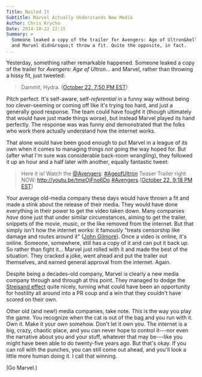 ```yaml
---
Title: Nailed It
Subtitle: Marvel Actually Understands New Media
Author: Chris Krycho
Date: 2014-10-22 22:15
Summary: >
  Someone leaked a copy of the trailer for Avengers: Age of Ultron&hellip;
  and Marvel didn&rsquo;t throw a fit. Quite the opposite, in fact.
...
```


Yesterday, something rather remarkable happened. Someone leaked a copy of the
trailer for _Avengers: Age of Ultron_... and Marvel, rather than throwing a
hissy fit, just tweeted:

> Dammit, Hydra. ([October 22, 7:50 PM EST][hydra])

Pitch perfect. It's self-aware, self-*referential* in a funny way without being
too clever-seeming or coming off like it's trying too hard, and just a generally
good response.  The team could have fought it (though ultimately that would have
just made things worse), but instead Marvel played its hand perfectly. The
response was was funny *and* demonstrated that the folks who work there actually
understand how the internet works.

That alone would have been good enough to put Marvel in a league of its own when
it comes to managing things *not* going the way hoped for. But (after what I'm
sure was considerable back-room wrangling), they followed it up an hour and a
half later with another, equally fantastic tweet:

> Here it is! Watch the [\@Avengers][\@av]: [\#AgeofUltron][aou-hash] Teaser
> Trailer right NOW: <http://youtu.be/tmeOjFno6Do> [\#Avengers][av-hash]
> ([October 22, 9:18 PM EST][trailer-tweet])

Your average old-media company these days would have thrown a fit and made a
stink about the release of their media. They would have done everything in their
power to get the video taken down. Many companies *have* done just that under
similar circumstances, aiming to get the trailer, snippets of the movie, music,
or the like removed from the internet. But that simply isn't how the internet
works: it famously "treats censorship like damage and routes around it" ([John
Gilmore][censorship]). Once a video is online, it's online. Someone, somewhere,
still has a copy of it and can put it back up. So rather than fight it... Marvel
just rolled with it and made the best of the situation. They cracked a joke,
went ahead and put the trailer out themselves, and earned general approval from
the internet. Again.

Despite being a decades-old company, Marvel is clearly a new media company
through and through at this point. They managed to dodge the [Streisand
effect][streisand] quite nicely, turning what could have been an opportunity for
hostility all around into a PR coup and a win that they couldn't have scored on
their own.

Other old (and new!) media companies, take note. *This* is the way you play the
game. You recognize when the cat is out of the bag and you run with it. Own it.
Make it your own somehow. Don't let it own you. The internet is a big, crazy,
chaotic place, and you can never hope to control it---nor even the narrative
about you and your stuff, whatever that may be---like you might have been able
to do twenty-five years ago. But that's okay. If you can roll with the punches,
you can still come out ahead, and you'll look a little more human doing it. I
call that winning.

(Go Marvel.)

[hydra]: https://twitter.com/Marvel/status/525071656306626560
[trailer-tweet]: https://twitter.com/Marvel/status/525093857772318720
[\@av]: https://twitter.com/Avengers
[aou-hash]: https://twitter.com/hashtag/AgeofUltron?src=hash
[av-hash]: https://twitter.com/hashtag/Avengers?src=hash
[censorship]: http://www.chemie.fu-berlin.de/outerspace/internet-article.html
[streisand]: http://www.economist.com/blogs/economist-explains/2013/04/economist-explains-what-streisand-effect

